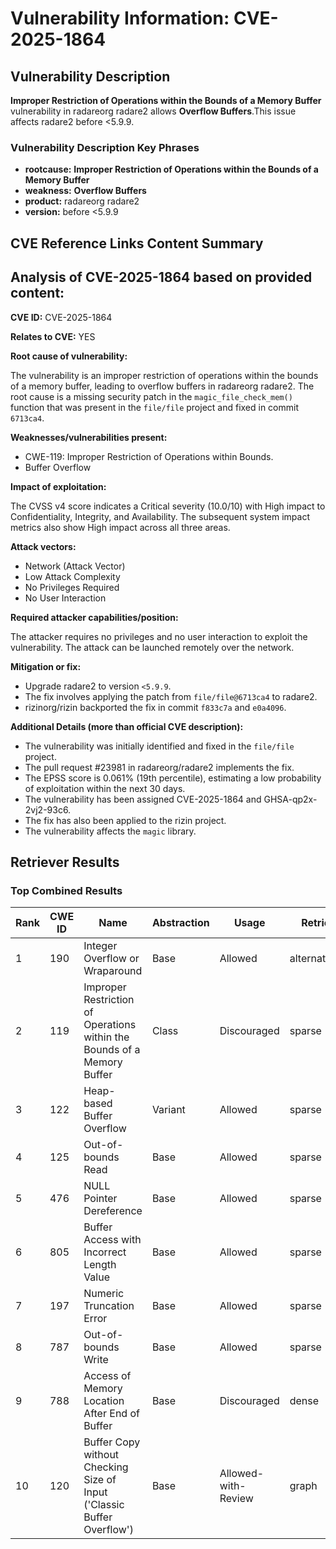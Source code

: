 # Vulnerability Information: CVE-2025-1864

## Vulnerability Description
**Improper Restriction of Operations within the Bounds of a Memory Buffer** vulnerability in radareorg radare2 allows **Overflow Buffers**.This issue affects radare2 before <5.9.9.

### Vulnerability Description Key Phrases
- **rootcause:** **Improper Restriction of Operations within the Bounds of a Memory Buffer**
- **weakness:** **Overflow Buffers**
- **product:** radareorg radare2
- **version:** before <5.9.9

## CVE Reference Links Content Summary
## Analysis of CVE-2025-1864 based on provided content:

**CVE ID:** CVE-2025-1864

**Relates to CVE:** YES

**Root cause of vulnerability:**

The vulnerability is an improper restriction of operations within the bounds of a memory buffer, leading to overflow buffers in radareorg radare2. The root cause is a missing security patch in the `magic_file_check_mem()` function that was present in the `file/file` project and fixed in commit `6713ca4`.

**Weaknesses/vulnerabilities present:**

*   CWE-119: Improper Restriction of Operations within Bounds.
*   Buffer Overflow

**Impact of exploitation:**

The CVSS v4 score indicates a Critical severity (10.0/10) with High impact to Confidentiality, Integrity, and Availability.  The subsequent system impact metrics also show High impact across all three areas.

**Attack vectors:**

*   Network (Attack Vector)
*   Low Attack Complexity
*   No Privileges Required
*   No User Interaction

**Required attacker capabilities/position:**

The attacker requires no privileges and no user interaction to exploit the vulnerability. The attack can be launched remotely over the network.

**Mitigation or fix:**

*   Upgrade radare2 to version `<5.9.9`.
*   The fix involves applying the patch from `file/file@6713ca4` to radare2.
*   rizinorg/rizin backported the fix in commit `f833c7a` and `e0a4096`.

**Additional Details (more than official CVE description):**

*   The vulnerability was initially identified and fixed in the `file/file` project.
*   The pull request #23981 in radareorg/radare2 implements the fix.
*   The EPSS score is 0.061% (19th percentile), estimating a low probability of exploitation within the next 30 days.
*   The vulnerability has been assigned CVE-2025-1864 and GHSA-qp2x-2vj2-93c6.
*   The fix has also been applied to the rizin project.
*   The vulnerability affects the `magic` library.

## Retriever Results

### Top Combined Results

| Rank | CWE ID | Name | Abstraction | Usage  | Retrievers | Individual Scores |
|------|--------|------|-------------|-------|------------|-------------------|
| 1 | 190 | Integer Overflow or Wraparound | Base | Allowed | alternate_terms | 0.800 |
| 2 | 119 | Improper Restriction of Operations within the Bounds of a Memory Buffer | Class | Discouraged | sparse | 0.310 |
| 3 | 122 | Heap-based Buffer Overflow | Variant | Allowed | sparse | 0.262 |
| 4 | 125 | Out-of-bounds Read | Base | Allowed | sparse | 0.245 |
| 5 | 476 | NULL Pointer Dereference | Base | Allowed | sparse | 0.232 |
| 6 | 805 | Buffer Access with Incorrect Length Value | Base | Allowed | sparse | 0.230 |
| 7 | 197 | Numeric Truncation Error | Base | Allowed | sparse | 0.229 |
| 8 | 787 | Out-of-bounds Write | Base | Allowed | sparse | 0.223 |
| 9 | 788 | Access of Memory Location After End of Buffer | Base | Discouraged | dense | 0.606 |
| 10 | 120 | Buffer Copy without Checking Size of Input ('Classic Buffer Overflow') | Base | Allowed-with-Review | graph | 0.003 |

